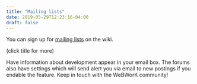 ```yaml
---
title: "Mailing lists"
date: 2019-05-29T12:23:16-04:00
draft: false
---
```


You can sign up for [mailing lists](http://webwork.maa.org/wiki) on the wiki.

(click title for more)
<!--more-->

 Have information
about development appear in your email box.  The forums also have settings which will send alert
you via email to new postings if you endable the feature.  Keep in touch with the WeBWorK community!


